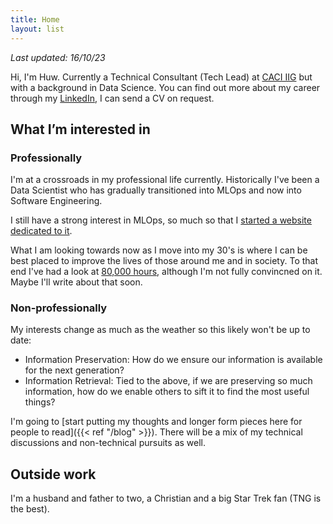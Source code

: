```yaml
---
title: Home
layout: list
---
```


_Last updated: 16/10/23_

Hi, I'm Huw. Currently a Technical Consultant (Tech Lead) at 
[CACI IIG](https://www.caci.co.uk/business-areas/caci-iig/) but with a 
background in Data Science. You can find out more about my career through my 
[LinkedIn](https://linkedin.com/in/huwfulcher), I can send a CV on request.

## What I’m interested in 
### Professionally
I'm at a crossroads in my professional life currently. Historically I've been
a Data Scientist who has gradually transitioned into MLOps and now into Software
Engineering.

I still have a strong interest in MLOps, so much so that I [started a website
dedicated to it](https://mlopsnow.com).

What I am looking towards now as I move into my 30's is where I can be best placed to improve the lives of those around me and in society. To that end I've had a look at [80,000 hours](https://80000hours.org/), although I'm not fully convincned on it. Maybe I'll write about that soon.



### Non-professionally
My interests change as much as the weather so this likely won't be up to date:

- Information Preservation: How do we ensure our information is available for the next generation?
- Information Retrieval: Tied to the above, if we are preserving so much information, how do we enable others to sift it to find the most useful things?

I'm going to [start putting my thoughts and longer form pieces here for people to read]({{< ref "/blog" >}}).
There will be a mix of my technical discussions and non-technical pursuits as well.


## Outside work

I'm a husband and father to two, a Christian and a big Star Trek fan (TNG is the best). 

